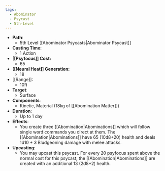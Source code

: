 ```yaml
---
tags:
  - Abominator
  - Psycast
  - 5th-Level
---
```

- **Path**:
	- 5th Level [[Abominator Psycasts|Abominator Psycast]]
- **Casting Time**:
	- 1 Action
- **[[Psyfocus]] Cost:**
	- 65
- **[[Neural Heat]] Generation:**
	- 18
- [[Range]]:
	- 10ft
- **Target**:
	- Surface
- **Components**:
	- Kinetic, Material (18kg of [[Abomination Matter]])
- **Duration**:
	- Up to 1 day
- **Effects**:
	- You create three [[Abomination|Abominations]] which will follow single word commands you direct at them. The [[Abomination|Abominations]] have 65 (10d8+20) health and deals 1d10 + 3 Bludgeoning damage with melee attacks.
- **Upcasting**:
	- You may upcast this psycast. For every 20 psyfocus spent above the normal cost for this psycast, the [[Abomination|Abominations]] are created with an additional 13 (2d8+2) health.
